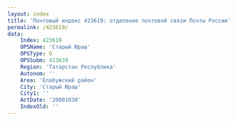 ```yaml
---
layout: index
title: 'Почтовый индекс 423619: отделение почтовой связи Почты России'
permalink: /423619/
data:
    Index: 423619
    OPSName: 'Старый Юраш'
    OPSType: О
    OPSSubm: 423639
    Region: 'Татарстан Республика'
    Autonom: ''
    Area: 'Елабужский район'
    City: 'Старый Юраш'
    City1: ''
    ActDate: '20001030'
    IndexOld: ''
---
```

